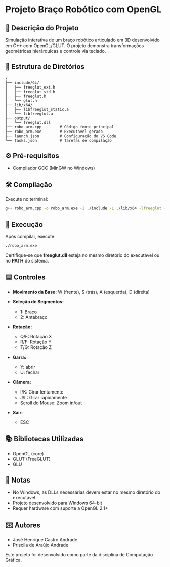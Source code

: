 # Projeto Braço Robótico com OpenGL

## 📝 Descrição do Projeto
Simulação interativa de um braço robótico articulado em 3D desenvolvido em C++ com OpenGL/GLUT. O projeto demonstra transformações geométricas hierárquicas e controle via teclado.

## 📂 Estrutura de Diretórios
```
/
├── include/GL/
│   ├── freeglut_ext.h
│   ├── freeglut_std.h
│   ├── freeglut.h
│   └── glut.h
├── lib/x64/
│   ├── libfreeglut_static.a
│   └── libfreeglut.a
├── output/
│   └── freeglut.dll
├── robo_arm.cpp        # Código fonte principal
├── robo_arm.exe        # Executável gerado
├── launch.json         # Configuração do VS Code
└── tasks.json          # Tarefas de compilação
```

## ⚙️ Pré-requisitos
- Compilador GCC (MinGW no Windows)

## 🛠️ Compilação
Execute no terminal:
```bash
g++ robo_arm.cpp -o robo_arm.exe -I ./include -L ./lib/x64 -lfreeglut -lopengl32 -lglu32
```

## 🏃 Execução
Após compilar, execute:
```bash
./robo_arm.exe
```
Certifique-se que **freeglut.dll** esteja no mesmo diretório do executável ou no **PATH** do sistema.

## ⌨️ Controles
- **Movimento da Base:** W (frente), S (trás), A (esquerda), D (direita)

- **Seleção de Segmentos:**
  - 1: Braço
  - 2: Antebraço

- **Rotação:**
  - Q/E: Rotação X
  - R/F: Rotação Y
  - T/G: Rotação Z

- **Garra:**
  - Y: abrir
  - U: fechar

- **Câmera:**
  - I/K: Girar lentamente
  - J/L: Girar rapidamente
  - Scroll do Mouse: Zoom in/out

- **Sair:**
  - ESC

## 📚 Bibliotecas Utilizadas
- OpenGL (core)
- GLUT (FreeGLUT)
- GLU

## 📝 Notas
- No Windows, as DLLs necessárias devem estar no mesmo diretório do executável
- Projeto desenvolvido para Windows 64-bit
- Requer hardware com suporte a OpenGL 2.1+

## ✉️ Autores
- José Henrique Castro Andrade
- Priscila de Araújo Andrade

Este projeto foi desenvolvido como parte da disciplina de Computação Gráfica.
